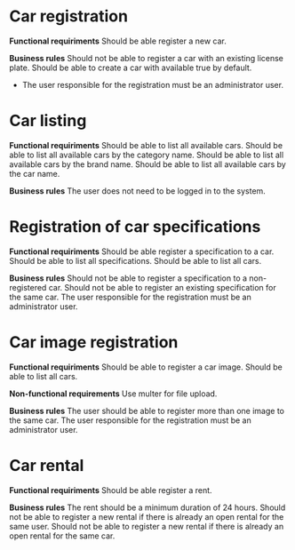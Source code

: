 # Car registration

**Functional requiriments**
Should be able register a new car.

**Business rules**
Should not be able to register a car with an existing license plate.
Should be able to create a car with available true by default.
* The user responsible for the registration must be an administrator user.

# Car listing

**Functional requiriments**
Should be able to list all available cars.
Should be able to list all available cars by the category name.
Should be able to list all available cars by the brand name.
Should be able to list all available cars by the car name.

**Business rules**
The user does not need to be logged in to the system.

# Registration of car specifications

**Functional requiriments**
Should be able register a specification to a car.
Should be able to list all specifications.
Should be able to list all cars.

**Business rules**
Should not be able to register a specification to a non-registered car.
Should not be able to register an existing specification for the same car.
The user responsible for the registration must be an administrator user.

# Car image registration

**Functional requiriments**
Should be able to register a car image.
Should be able to list all cars.

**Non-functional requirements**
Use multer for file upload.

**Business rules**
The user should be able to register more than one image to the same car.
The user responsible for the registration must be an administrator user.

# Car rental

**Functional requiriments**
Should be able register a rent.

**Business rules**
The rent should be a minimum duration of 24 hours.
Should not be able to register a new rental if there is already an open rental for the same user.
Should not be able to register a new rental if there is already an open rental for the same car.